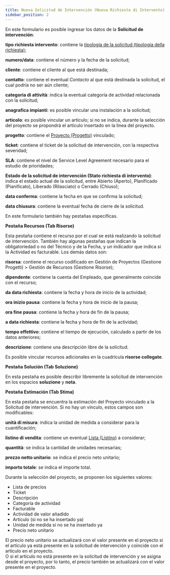 ```yaml
---
title: Nueva Solicitud de Intervención (Nuova Richiesta di Intervento)
sidebar_position: 2
---
```


En este formulario es posible ingresar los datos de la **Solicitud de intervención**:

**tipo richiesta intervento**: contiene la [tipología de la solicitud (tipologia della richiesta)](/docs/configurations/tables/project-management/request-intervention-type/);  

**numero/data**: contiene el número y la fecha de la solicitud;  

**cliente**: contiene el cliente al que está destinada;  

**contatto**: contiene el eventual *Contacto* al que está destinada la solicitud, el cual podría no ser aún cliente;  

**categoria di attività**: indica la eventual categoría de actividad relacionada con la solicitud;  

**anagrafica impianti**: es posible vincular una instalación a la solicitud;  

**articolo**: es posible vincular un artículo; si no se indica, durante la selección del proyecto se propondrá el artículo insertado en la línea del proyecto.  

**progetto**: contiene el [Proyecto (Progetto)](/docs/project-management/projects/search-projects-intro/) vinculado;  

**ticket**: contiene el ticket de la solicitud de intervención, con la respectiva severidad;  

**SLA**: contiene el nivel de Service Level Agreement necesario para el estudio de prioridades;  

**Estado de la solicitud de intervención (Stato richiesta di intervento)**: indica el estado actual de la solicitud, entre Abierto (Aperto), Planificado (Pianificato), Liberado (Rilasciato) o Cerrado (Chiuso);  

**data conferma**: contiene la fecha en que se confirma la solicitud;  

**data chiusura**: contiene la eventual fecha de cierre de la solicitud.


En este formulario también hay pestañas específicas.

**Pestaña Recursos (Tab Risorse)**

Esta pestaña contiene el recurso por el cual se está realizando la solicitud de intervención. También hay algunas pestañas que indican la obligatoriedad o no del Técnico y de la Fecha, y un indicador que indica si la Actividad es facturable. Los demás datos son:

**risorsa**: contiene el recurso codificado en Gestión de Proyectos (Gestione Progetti) > Gestión de Recursos (Gestione Risorse);  

**dipendente**: contiene la cuenta del Empleado, que generalmente coincide con el recurso;  

**da data richiesta**: contiene la fecha y hora de inicio de la actividad;  

**ora inizio pausa**: contiene la fecha y hora de inicio de la pausa;  

**ora fine pausa**: contiene la fecha y hora de fin de la pausa;  

**a data richiesta**: contiene la fecha y hora de fin de la actividad;  

**tempo effettivo**: contiene el tiempo de ejecución, calculado a partir de los datos anteriores;  

**descrizione**: contiene una descripción libre de la solicitud.  

Es posible vincular recursos adicionales en la cuadrícula **risorse collegate**.


**Pestaña Solución (Tab Soluzione)**

En esta pestaña es posible describir libremente la solicitud de intervención en los espacios **soluzione** y **nota**.  

**Pestaña Estimación (Tab Stima)**

En esta pestaña se encuentra la estimación del Proyecto vinculado a la Solicitud de intervención. Si no hay un vínculo, estos campos son modificables:

**unità di misura**: indica la unidad de medida a considerar para la cuantificación;  

**listino di vendita**: contiene un eventual [Lista (Listino)](/docs/sales/sales-price-list/sales-price-list/insert-sales-price-list/) a considerar;  

**quantità**: se indica la cantidad de unidades necesarias;  

**prezzo netto unitario**: se indica el precio neto unitario;  

**importo totale**: se indica el importe total.  

Durante la selección del proyecto, se proponen los siguientes valores:

- Lista de precios
- Ticket
- Descripción
- Categoría de actividad 
- Facturable
- Actividad de valor añadido
- Artículo (si no se ha insertado ya)
- Unidad de medida si no se ha insertado ya
- Precio neto unitario

El precio neto unitario se actualizará con el valor presente en el proyecto si el artículo ya está presente en la solicitud de intervención y coincide con el artículo en el proyecto.  
O si el artículo no está presente en la solicitud de intervención y se asigna desde el proyecto, por lo tanto, el precio también se actualizará con el valor presente en el proyecto.